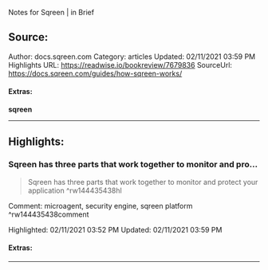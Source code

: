 Notes for Sqreen | in Brief

## Source:
Author: docs.sqreen.com
Category: articles
Updated: 02/11/2021 03:59 PM
Highlights URL: https://readwise.io/bookreview/7679836
SourceUrl: https://docs.sqreen.com/guides/how-sqreen-works/


#### Extras:
**sqreen**

 
-----
 ## Highlights:

### Sqreen has three parts that work together to monitor and pro...
>Sqreen has three parts that work together to monitor and protect your application ^rw144435438hl

Comment: microagent, security engine, sqreen platform ^rw144435438comment

Highlighted: 02/11/2021 03:52 PM
Updated: 02/11/2021 03:59 PM


#### Extras:



------

